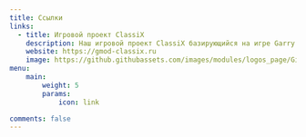 ```yaml
---
title: Ссылки
links:
  - title: Игровой проект ClassiX
    description: Наш игровой проект ClassiX базирующийся на игре Garry's Mod
    website: https://gmod-classix.ru
    image: https://github.githubassets.com/images/modules/logos_page/GitHub-Mark.png
menu:
    main: 
        weight: 5
        params:
            icon: link

comments: false
---
```

<!-- To use this feature, add `links` section to frontmatter.
This page's frontmatter:
```yaml
links:
  - title: GitHub
    description: GitHub is the world's largest software development platform.
    website: https://github.com
    image: https://github.githubassets.com/images/modules/logos_page/GitHub-Mark.png
  - title: TypeScript
    description: TypeScript is a typed superset of JavaScript that compiles to plain JavaScript.
    website: https://www.typescriptlang.org
    image: ts-logo-128.jpg
```
`image` field accepts both local and external images. -->
